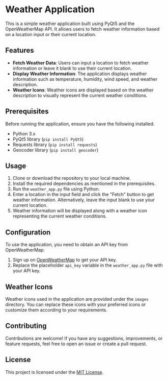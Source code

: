 # Weather Application

This is a simple weather application built using PyQt5 and the OpenWeatherMap API. It allows users to fetch weather information based on a location input or their current location.

## Features

- **Fetch Weather Data**: Users can input a location to fetch weather information or leave it blank to use their current location.
- **Display Weather Information**: The application displays weather information such as temperature, humidity, wind speed, and weather description.
- **Weather Icons**: Weather icons are displayed based on the weather description to visually represent the current weather conditions.

## Prerequisites

Before running the application, ensure you have the following installed:

- Python 3.x
- PyQt5 library (`pip install PyQt5`)
- Requests library (`pip install requests`)
- Geocoder library (`pip install geocoder`)

## Usage

1. Clone or download the repository to your local machine.
2. Install the required dependencies as mentioned in the prerequisites.
3. Run the `weather_app.py` file using Python.
4. Enter a location in the input field and click the "Fetch" button to get weather information. Alternatively, leave the input blank to use your current location.
5. Weather information will be displayed along with a weather icon representing the current weather conditions.

## Configuration

To use the application, you need to obtain an API key from OpenWeatherMap:

1. Sign up on [OpenWeatherMap](https://home.openweathermap.org/users/sign_up) to get your API key.
2. Replace the placeholder `api_key` variable in the `weather_app.py` file with your API key.

## Weather Icons

Weather icons used in the application are provided under the `images` directory. You can replace these icons with your preferred icons or customize them according to your requirements.

## Contributing

Contributions are welcome! If you have any suggestions, improvements, or feature requests, feel free to open an issue or create a pull request.

## License

This project is licensed under the [MIT License](LICENSE).

